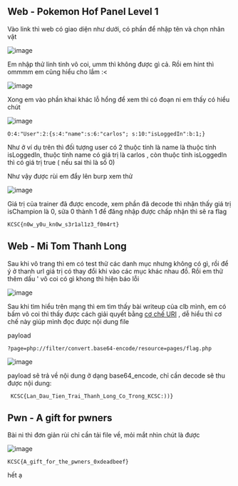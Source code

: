 ## Web - Pokemon Hof Panel Level 1

Vào link thì web có giao diện như dưới, có phần để nhập tên và chọn nhân vật 

![image](https://github.com/itravnn/kcsc_train/assets/127108265/4fcbf529-53df-4359-9ec8-1aac2def8a31)

Em nhập thử linh tinh vô coi, umm thì không được gì cả. Rồi em hint thì ommmm em cũng hiểu cho lắm :<

![image](https://github.com/itravnn/kcsc_train/assets/127108265/bc6dabdd-4264-4e9d-90e5-57891fe52609)

Xong em vào phần khai khác lỗ hổng để xem thì có đoạn ni em thấy có hiểu chút 

![image](https://github.com/itravnn/kcsc_train/assets/127108265/72446398-3ce6-419e-8331-4a8b799059f2)

```
O:4:"User":2:{s:4:"name":s:6:"carlos"; s:10:"isLoggedIn":b:1;}
```

Như ở ví dụ trên thì đối tượng user có 2 thuộc tính là name là thuộc tính isLoggedIn, thuộc tính name có giá trị là carlos , còn thuộc tính isLoggedIn thì có giá trị true ( nếu sai thì  là số 0)

Như vậy được rùi em đẩy lên burp xem thử

![image](https://github.com/itravnn/kcsc_train/assets/127108265/c6888fda-c411-465e-a04a-72ea8e219530)

Giá trị của trainer đã được encode, xem phần đã decode thì nhận thấy giá trị isChampion là 0, sửa 0 thành 1 để đăng nhập được chấp nhận thì sẽ ra flag

`KCSC{n0w_y0u_kn0w_s3r1al1z3_f0m4rt}`

## Web - Mi Tom Thanh Long

Sau khi vô trang thì em có test thử các danh mục nhưng không có gì, rồi để ý ở thanh url giá trị có thay đổi khi vào các mục khác nhau đồ. Rồi em thử thêm dấu ' vô coi có gì khong thì hiện báo lỗi

![image](https://github.com/itravnn/kcsc_train/assets/127108265/813abcd0-b3e3-4fdb-a7ac-14cdf88c5cc9)

Sau khi tìm hiểu trên mạng thì em tìm thấy bài writeup của clb mình, em có bấm vô coi thì thấy được cách giải quyết bằng [cơ chế URI](https://aithietke.com/directory-traversal-vulnerabilities-phan-4/) , dễ hiểu thì cơ chế này giúp mình đọc được nội dung file

payload 

```
?page=php://filter/convert.base64-encode/resource=pages/flag.php
```

![image](https://github.com/itravnn/kcsc_train/assets/127108265/2311e08d-0f97-4f6b-bb4e-4924ee1695f4)

payload sẽ trả về nội dung ở dạng base64_encode, chỉ cần decode sẽ thu được nội dung:

` KCSC{Lan_Dau_Tien_Trai_Thanh_Long_Co_Trong_KCSC:))}`

## Pwn - A gift for pwners

Bài ni thì đơn giản rùi chỉ cần tải file về, mỏi mắt nhìn chút là được 

![image](https://github.com/itravnn/kcsc_train/assets/127108265/d004a080-4a27-4de8-a8f4-b4c754022850)

`KCSC{A_gift_for_the_pwners_0xdeadbeef}`

hết ạ




